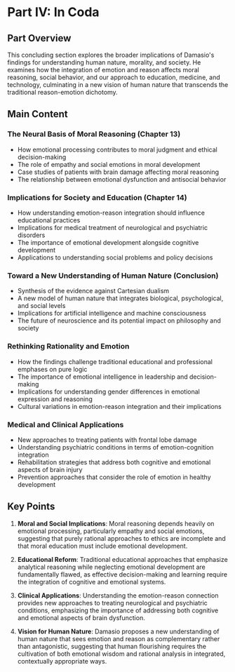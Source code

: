 # Part IV: In Coda

## Part Overview
This concluding section explores the broader implications of Damasio's findings for understanding human nature, morality, and society. He examines how the integration of emotion and reason affects moral reasoning, social behavior, and our approach to education, medicine, and technology, culminating in a new vision of human nature that transcends the traditional reason-emotion dichotomy.

## Main Content

### The Neural Basis of Moral Reasoning (Chapter 13)
- How emotional processing contributes to moral judgment and ethical decision-making
- The role of empathy and social emotions in moral development
- Case studies of patients with brain damage affecting moral reasoning
- The relationship between emotional dysfunction and antisocial behavior

### Implications for Society and Education (Chapter 14)
- How understanding emotion-reason integration should influence educational practices
- Implications for medical treatment of neurological and psychiatric disorders
- The importance of emotional development alongside cognitive development
- Applications to understanding social problems and policy decisions

### Toward a New Understanding of Human Nature (Conclusion)
- Synthesis of the evidence against Cartesian dualism
- A new model of human nature that integrates biological, psychological, and social levels
- Implications for artificial intelligence and machine consciousness
- The future of neuroscience and its potential impact on philosophy and society

### Rethinking Rationality and Emotion
- How the findings challenge traditional educational and professional emphases on pure logic
- The importance of emotional intelligence in leadership and decision-making
- Implications for understanding gender differences in emotional expression and reasoning
- Cultural variations in emotion-reason integration and their implications

### Medical and Clinical Applications
- New approaches to treating patients with frontal lobe damage
- Understanding psychiatric conditions in terms of emotion-cognition integration
- Rehabilitation strategies that address both cognitive and emotional aspects of brain injury
- Prevention approaches that consider the role of emotion in healthy development

## Key Points

1. **Moral and Social Implications**: Moral reasoning depends heavily on emotional processing, particularly empathy and social emotions, suggesting that purely rational approaches to ethics are incomplete and that moral education must include emotional development.

2. **Educational Reform**: Traditional educational approaches that emphasize analytical reasoning while neglecting emotional development are fundamentally flawed, as effective decision-making and learning require the integration of cognitive and emotional systems.

3. **Clinical Applications**: Understanding the emotion-reason connection provides new approaches to treating neurological and psychiatric conditions, emphasizing the importance of addressing both cognitive and emotional aspects of brain dysfunction.

4. **Vision for Human Nature**: Damasio proposes a new understanding of human nature that sees emotion and reason as complementary rather than antagonistic, suggesting that human flourishing requires the cultivation of both emotional wisdom and rational analysis in integrated, contextually appropriate ways.